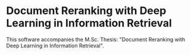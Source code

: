 # Document Reranking with Deep Learning in Information Retrieval

This software accompanies the M.Sc. Thesis: "Document Reranking with Deep Learning in Information Retrieval".
